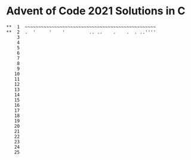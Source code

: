 # Advent of Code 2021 Solutions in C

    **  1  ~~~~~~~~~~~~~~~~~~~~~~~~~~~~~~~~~~~~~~~~~~~~~~~~~
    **  2  .  '     '    '         .. ..    .    .  . ..''''  
        3  
        4  
        5  
        6  
        7  
        8  
        9  
       10  
       11  
       12  
       13  
       14  
       15  
       16  
       17  
       18  
       19  
       20  
       21  
       22  
       23  
       24  
       25   
